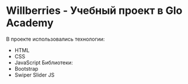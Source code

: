 # Willberries - Учебный проект в Glo Academy
В проекте использовались технологии:
- HTML
- CSS
- JavaScript
Библиотеки:
- Bootstrap
- Swiper Slider JS
